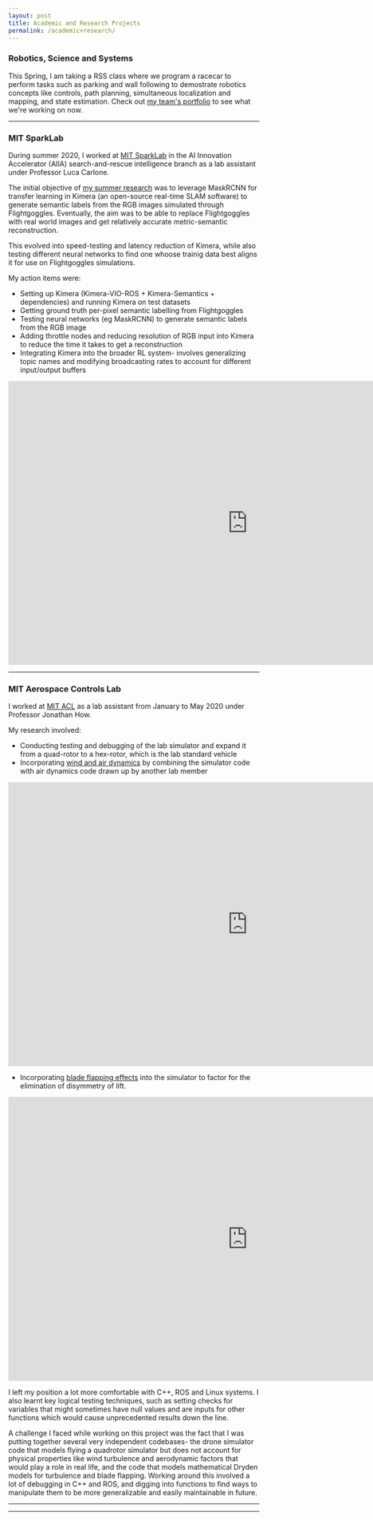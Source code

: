 ```yaml
---
layout: post
title: Academic and Research Projects 
permalink: /academic+research/
---
```

### Robotics, Science and Systems
This Spring, I am taking a RSS class where we program a racecar to perform tasks such as parking and wall following to demostrate robotics concepts like controls, path planning, simultaneous localization and mapping, and state estimation. Check out [my team's portfolio](https://github.mit.edu/pages/rss2021-3/website/) to see what we're working on now. 

********

### MIT SparkLab

During summer 2020, I worked at [MIT SparkLab](http://web.mit.edu/sparklab/) in the AI Innovation Accelerator (AIIA) search-and-rescue intelligence branch as a lab assistant under Professor Luca Carlone.

The initial objective of [my summer research](https://docs.google.com/presentation/d/1a6QX4ZsGHbm3dHmvRBnj5FmknGqfRi2brFXyT2fudUc/edit?usp=sharing) was to leverage MaskRCNN for transfer learning in Kimera (an open-source real-time SLAM software) to generate semantic labels from the RGB images simulated through Flightgoggles. Eventually, the aim was to be able to replace Flightgoggles with real world images and get relatively accurate metric-semantic reconstruction.

This evolved into speed-testing and latency reduction of Kimera, while also testing different neural networks to find one whoose trainig data best aligns it for use on Flightgoggles simulations.

My action items were:
* Setting up Kimera (Kimera-VIO-ROS + Kimera-Semantics + dependencies) and running Kimera on test datasets
* Getting ground truth per-pixel semantic labelling from Flightgoggles 
* Testing neural networks (eg MaskRCNN) to generate semantic labels from the RGB image
* Adding throttle nodes and reducing resolution of RGB input into Kimera to reduce the time it takes to get a reconstruction
* Integrating Kimera into the broader RL system- involves generalizing topic names and modifying broadcasting rates to account for different input/output buffers

<p><iframe src="https://docs.google.com/presentation/d/e/2PACX-1vTSR3K-8svXLIdbCTUy3I41nfP1P0aAyK4zsgckZCWWjDFqsPf5EtTW-sbgR2BXhDpSN4xQVPh4EOv5/embed?start=true&loop=true&delayms=3000" frameborder="0" width="960" height="569" allowfullscreen="true" mozallowfullscreen="true" webkitallowfullscreen="true"></iframe></p>


*******

### MIT Aerospace Controls Lab

I worked at [MIT ACL](http://acl.mit.edu/) as a lab assistant from January to May 2020 under Professor Jonathan How.

My research involved:

* Conducting testing and debugging of the lab simulator and expand it from a quad-rotor to a hex-rotor, which is the lab standard vehicle
* Incorporating [wind and air dynamics](https://docs.google.com/presentation/d/19Kbac-fTL5wLGF808WAbKQIAuRLFzwZiIPuHjMd7ino/edit?usp=sharing) by combining the simulator code with air dynamics code drawn up by another lab member
<p><iframe src="https://docs.google.com/presentation/d/e/2PACX-1vSbp-M8-H4E57MpCLDIxfp2AgTBK7F-6mRs5N6-mUjk5RnhaMTxP-fsGp5J06vO6r5WO1fzveE_5jmC/embed?start=true&loop=true&delayms=3000" frameborder="0" width="960" height="569" allowfullscreen="true" mozallowfullscreen="true" webkitallowfullscreen="true"></iframe></p>

* Incorporating [blade flapping effects](https://docs.google.com/presentation/d/1yYXDTJ7G_zLPxQvvDlohSAqE3KK49iFHhipkQPyv9fQ/edit?usp=sharing) into the simulator to factor for the elimination of disymmetry of lift.
<p><iframe src="https://docs.google.com/presentation/d/e/2PACX-1vQ4d09jauGgFrL16Js4j95oKrO19iFsB6dgz6yHkSBgq1Ir9zS1jY712433pIa3_1X1GTEJCuR8yUtP/embed?start=true&loop=true&delayms=3000" frameborder="0" width="960" height="569" allowfullscreen="true" mozallowfullscreen="true" webkitallowfullscreen="true"></iframe></p>


I left my position a lot more comfortable with C++, ROS and Linux systems. I also learnt key logical testing techniques, such as setting checks for variables that might sometimes have null values and are inputs for other functions which would cause unprecedented results down the line.

A challenge I faced while working on this project was the fact that I was putting together several very independent codebases- the drone simulator code that models flying a quadrotor simulator but does not account for physical properties like wind turbulence and aerodynamic factors that would play a role in real life, and the code that models mathematical Dryden models for turbulence and blade flapping. Working around this involved a lot of debugging in C++ and ROS, and digging into functions to find ways to manipulate them to be more generalizable and easily maintainable in future.

******
-------
